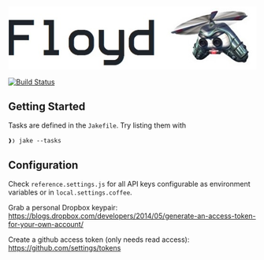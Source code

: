 ![Jet Force Gemini](docs/floyd.jpg)

[![Build Status](https://travis-ci.org/hurrymaplelad/floyd.svg?branch=master)](https://travis-ci.org/hurrymaplelad/floyd)

## Getting Started

Tasks are defined in the `Jakefile`.  Try listing them with

    ❱❭ jake --tasks

## Configuration

Check `reference.settings.js` for all API keys configurable as environment variables or in `local.settings.coffee`.

Grab a personal Dropbox keypair: https://blogs.dropbox.com/developers/2014/05/generate-an-access-token-for-your-own-account/

Create a github access token (only needs read access): https://github.com/settings/tokens
